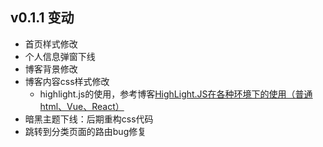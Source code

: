 ## v0.1.1 变动
- 首页样式修改
- 个人信息弹窗下线
- 博客背景修改
- 博客内容css样式修改
    - highlight.js的使用，参考博客[HighLight.JS在各种环境下的使用（普通html、Vue、React）](https://juejin.cn/post/6969131238493782046)
- 暗黑主题下线：后期重构css代码
- 跳转到分类页面的路由bug修复

